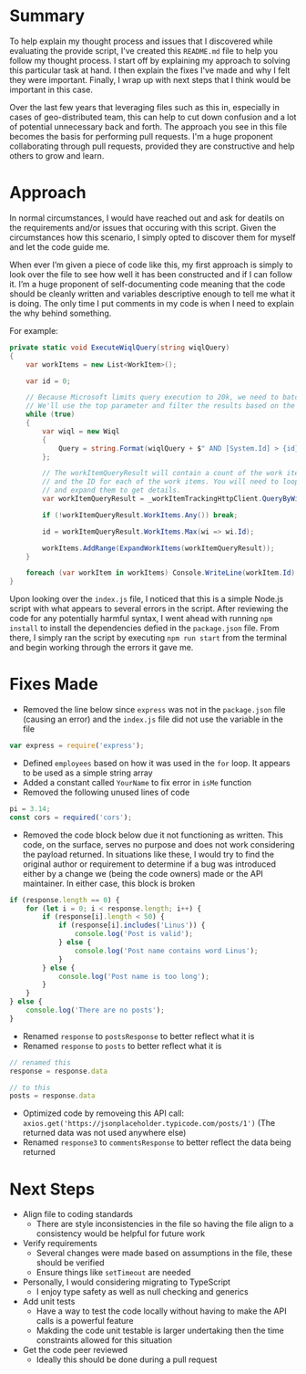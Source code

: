 # Summary
To help explain my thought process and issues that I discovered while evaluating the provide script, I've created this `README.md` file to help you follow my thought process.
I start off by explaining my approach to solving this particular task at hand.
I then explain the fixes I've made and why I felt they were important.
Finally, I wrap up with next steps that I think would be important in this case.

Over the last few years that leveraging files such as this in, especially in cases of geo-distributed team, this can help to cut down confusion and a lot of potential unnecessary back and forth.
The approach you see in this file becomes the basis for performing pull requests.
I'm a huge proponent collaborating through pull requests, provided they are constructive and help others to grow and learn.

# Approach
In normal circumstances, I would have reached out and ask for deatils on the requirements and/or issues that occuring with this script.
Given the circumstances how this scenario, I simply opted to discover them for myself and let the code guide me.

When ever I’m given a piece of code like this, my first approach is simply to look over the file to see how well it has been constructed and if I can follow it.
I’m a huge proponent of self-documenting code meaning that the code should be cleanly written and variables descriptive enough to tell me what it is doing.
The only time I put comments in my code is when I need to explain the why behind something.

For example:
```csharp
private static void ExecuteWiqlQuery(string wiqlQuery)
{
    var workItems = new List<WorkItem>();

    var id = 0;

    // Because Microsoft limits query execution to 20k, we need to batch the calls
    // We'll use the top parameter and filter the results based on the IDs
    while (true)
    {
        var wiql = new Wiql
        {
            Query = string.Format(wiqlQuery + $" AND [System.Id] > {id} ORDER BY [System.Id] asc")
        };

        // The workItemQueryResult will contain a count of the work items from the query
        // and the ID for each of the work items. You will need to loop through the list
        // and expand them to get details.
        var workItemQueryResult = _workItemTrackingHttpClient.QueryByWiqlAsync(wiql, top: QueryTop).Result;

        if (!workItemQueryResult.WorkItems.Any()) break;

        id = workItemQueryResult.WorkItems.Max(wi => wi.Id);

        workItems.AddRange(ExpandWorkItems(workItemQueryResult));
    }

    foreach (var workItem in workItems) Console.WriteLine(workItem.Id);
}
```

Upon looking over the `index.js` file, I noticed that this is a simple Node.js script with what appears to several errors in the script.
After reviewing the code for any potentially harmful syntax, I went ahead with running `npm install` to install the dependencies defied in the `package.json` file.
From there, I simply ran the script by executing `npm run start` from the terminal and begin working through the errors it gave me.

# Fixes Made
- Removed the line below since `express` was not in the `package.json` file (causing an error) and the `index.js` file did not use the variable in the file
```js
var express = require('express');
```
- Defined `employees` based on how it was used in the `for` loop. It appears to be used as a simple string array
- Added a constant called `YourName` to fix error in `isMe` function
- Removed the following unused lines of code
```js
pi = 3.14;
const cors = required('cors');
```
- Removed the code block below due it not functioning as written. This code, on the surface, serves no purpose and does not work considering the payload returned. In situations like these, I would try to find the original author or requirement to determine if a bug was introduced either by a change we (being the code owners) made or the API maintainer. In either case, this block is broken
```js
if (response.length == 0) {
    for (let i = 0; i < response.length; i++) {
        if (response[i].length < 50) {
            if (response[i].includes('Linus')) {
                console.log('Post is valid');
            } else {
                console.log('Post name contains word Linus');
            }
        } else {
            console.log('Post name is too long');
        }
    }
} else {
    console.log('There are no posts');
}
```
- Renamed `response` to `postsResponse` to better reflect what it is
- Renamed `response` to `posts` to better reflect what it is
```js
// renamed this
response = response.data

// to this
posts = response.data
```
- Optimized code by removeing this API call: `axios.get('https://jsonplaceholder.typicode.com/posts/1')` (The returned data was not used anywhere else)
- Renamed `response3` to `commentsResponse` to better reflect the data being returned

# Next Steps
- Align file to coding standards
  - There are style inconsistencies in the file so having the file align to a consistency would be helpful for future work
- Verify requirements
  - Several changes were made based on assumptions in the file, these should be verified
  - Ensure things like `setTimeout` are needed
- Personally, I would considering migrating to TypeScript
  - I enjoy type safety as well as null checking and generics
- Add unit tests
  - Have a way to test the code locally without having to make the API calls is a powerful feature
  - Makding the code unit testable is larger undertaking then the time constraints allowed for this situation
- Get the code peer reviewed
  - Ideally this should be done during a pull request

